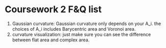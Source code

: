 # Coursework 2 F&Q list


1. Gaussian curvature: Gaussian curvature only depends on your A_i. the choices of A_i includes Barycentric area and Voronoi area. 
2. curvature visualization: just make sure you can see the difference between flat area and complex area. 

